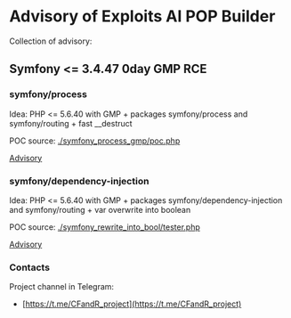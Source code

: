 # Advisory of Exploits AI POP Builder

Collection of advisory:
## Symfony <= 3.4.47 0day GMP RCE</li1>
### symfony/process 
Idea:
PHP <= 5.6.40 with GMP + packages symfony/process and symfony/routing + fast \__destruct

POC source: [./symfony_process_gmp/poc.php](./symfony_process_gmp/poc.php)

[Advisory](./symfony_process_gmp/symfony_0day_GMP_exploit.pdf)


### symfony/dependency-injection
Idea:
PHP <= 5.6.40 with GMP + packages symfony/dependency-injection and symfony/routing + var overwrite into boolean 

POC source: [./symfony_rewrite_into_bool/tester.php](./symfony_rewrite_into_bool/tester.php)

[Advisory](./symfony_rewrite_into_bool/symfony_rewrite_with_boolean_GMP_exploit.pdf)


### Contacts
Project channel in Telegram:
- [https://t.me/CFandR_project](https://t.me/CFandR_project)